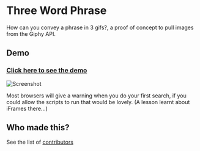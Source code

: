# Three Word Phrase

How can you convey a phrase in 3 gifs?, a proof of concept to pull images from the Giphy API.

## Demo

### [Click here to see the demo](https://threewordphrase.herokuapp.com/)

![Screenshot](https://s10.postimg.org/ecsiq4i0p/Screen_Shot_2017-05-31_at_20.41.22.png)


Most browsers will give a warning when you do your first search, if you could allow the scripts to run that would be lovely. (A lesson learnt about iFrames there...)

## Who made this?

See the list of [contributors](https://github.com/jonathanandrewsuk/Three-word-phrase/graphs/contributors)
